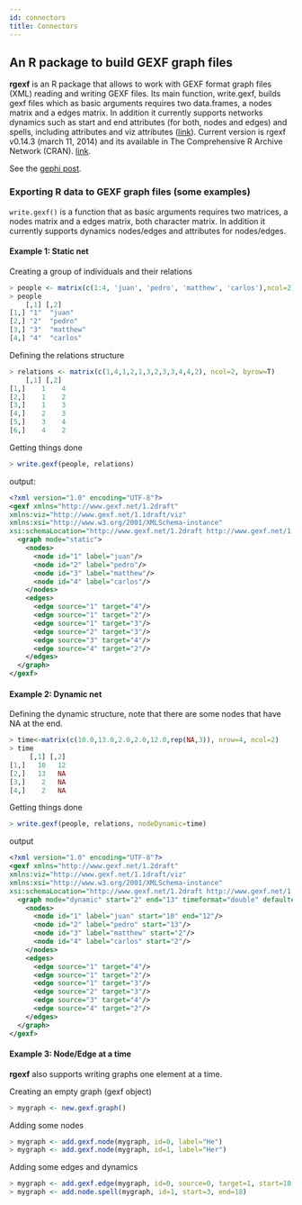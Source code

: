 ```yaml
---
id: connectors
title: Connectors
---
```


## An R package to build GEXF graph files

**rgexf** is an R package that allows to work with GEXF format graph files (XML) reading and writing GEXF files. Its main function, write.gexf, builds gexf files which as basic arguments requires two data.frames, a nodes matrix and a edges matrix. In addition it currently supports networks dynamics such as start and end attributes (for both, nodes and edges) and spells, including attributes and viz attributes ([link](https://bitbucket.org/gvegayon/rgexf)).
Current version is rgexf v0.14.3 (march 11, 2014) and its available in The Comprehensive R Archive Network (CRAN). [link](http://cran.r-project.org/src/contrib/Archive/rgexf/).

See the [gephi post](https://blog.gephi.org/2013/rgexf-an-r-library-to-work-with-gexf-graph-files/).

### Exporting R data to GEXF graph files (some examples)

`write.gexf()` is a function that as basic arguments requires two matrices, a nodes matrix and a edges matrix, both character matrix. In addition it currently supports dynamics nodes/edges and attributes for nodes/edges.

#### Example 1: Static net

Creating a group of individuals and their relations

```r
> people <- matrix(c(1:4, 'juan', 'pedro', 'matthew', 'carlos'),ncol=2)
> people
    [,1] [,2]    
[1,] "1"  "juan"  
[2,] "2"  "pedro" 
[3,] "3"  "matthew"
[4,] "4"  "carlos"
```

Defining the relations structure
```r
> relations <- matrix(c(1,4,1,2,1,3,2,3,3,4,4,2), ncol=2, byrow=T)
    [,1] [,2]
[1,]    1    4
[2,]    1    2
[3,]    1    3
[4,]    2    3
[5,]    3    4
[6,]    4    2
```

Getting things done
```r
> write.gexf(people, relations)
```

output:
```xml
<?xml version="1.0" encoding="UTF-8"?>
<gexf xmlns="http://www.gexf.net/1.2draft" 
xmlns:viz="http://www.gexf.net/1.1draft/viz" 
xmlns:xsi="http://www.w3.org/2001/XMLSchema-instance" 
xsi:schemaLocation="http://www.gexf.net/1.2draft http://www.gexf.net/1.2draft/gexf.xsd" version="1.2">
  <graph mode="static">
    <nodes>
      <node id="1" label="juan"/>
      <node id="2" label="pedro"/>
      <node id="3" label="matthew"/>
      <node id="4" label="carlos"/>
    </nodes>
    <edges>
      <edge source="1" target="4"/>
      <edge source="1" target="2"/>
      <edge source="1" target="3"/>
      <edge source="2" target="3"/>
      <edge source="3" target="4"/>
      <edge source="4" target="2"/>
    </edges>
  </graph>
</gexf>
```

#### Example 2: Dynamic net

Defining the dynamic structure, note that there are some nodes that have NA at the end.

```r
> time<-matrix(c(10.0,13.0,2.0,2.0,12.0,rep(NA,3)), nrow=4, ncol=2)
> time
     [,1] [,2]
[1,]   10   12
[2,]   13   NA
[3,]    2   NA
[4,]    2   NA
```

Getting things done
```r
> write.gexf(people, relations, nodeDynamic=time)
```

output
```xml
<?xml version="1.0" encoding="UTF-8"?>
<gexf xmlns="http://www.gexf.net/1.2draft" 
xmlns:viz="http://www.gexf.net/1.1draft/viz" 
xmlns:xsi="http://www.w3.org/2001/XMLSchema-instance" 
xsi:schemaLocation="http://www.gexf.net/1.2draft http://www.gexf.net/1.2draft/gexf.xsd" version="1.2">
  <graph mode="dynamic" start="2" end="13" timeformat="double" defaultedgetype="undirected">
    <nodes>
      <node id="1" label="juan" start="10" end="12"/>
      <node id="2" label="pedro" start="13"/>
      <node id="3" label="matthew" start="2"/>
      <node id="4" label="carlos" start="2"/>
    </nodes>
    <edges>
      <edge source="1" target="4"/>
      <edge source="1" target="2"/>
      <edge source="1" target="3"/>
      <edge source="2" target="3"/>
      <edge source="3" target="4"/>
      <edge source="4" target="2"/>
    </edges>
  </graph>
</gexf>
```

#### Example 3: Node/Edge at a time

**rgexf** also supports writing graphs one element at a time.

Creating an empty graph (gexf object)
```r
> mygraph <- new.gexf.graph()
```

Adding some nodes
```r
> mygraph <- add.gexf.node(mygraph, id=0, label="He")
> mygraph <- add.gexf.node(mygraph, id=1, label="Her")
```

Adding some edges and dynamics
```r
> mygraph <- add.gexf.edge(mygraph, id=0, source=0, target=1, start=10, end=15)
> mygraph <- add.node.spell(mygraph, id=1, start=3, end=18)
```
